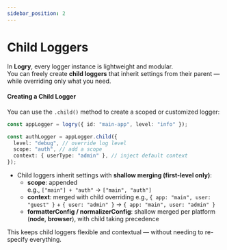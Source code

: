 ```yaml
---
sidebar_position: 2
---
```


# Child Loggers

In **Logry**, every logger instance is lightweight and modular.  
You can freely create **child loggers** that inherit settings from their parent — while overriding only what you need.

<h4> Creating a Child Logger </h4>

You can use the `.child()` method to create a scoped or customized logger:

```ts
const appLogger = logry({ id: "main-app", level: "info" });

const authLogger = appLogger.child({
  level: "debug", // override log level
  scope: "auth", // add a scope
  context: { userType: "admin" }, // inject default context
});
```

- Child loggers inherit settings with **shallow merging (first-level only)**:
  - **scope**: appended  
    e.g., `["main"] + "auth"` → `["main", "auth"]`
  - **context**: merged with child overriding
    e.g., `{ app: "main", user: "guest" }` + `{ user: "admin" }` → `{ app: "main", user: "admin" }`
  - **formatterConfig / normalizerConfig**: shallow merged per platform (**node**, **browser**), with child taking precedence

This keeps child loggers flexible and contextual — without needing to re-specify everything.
